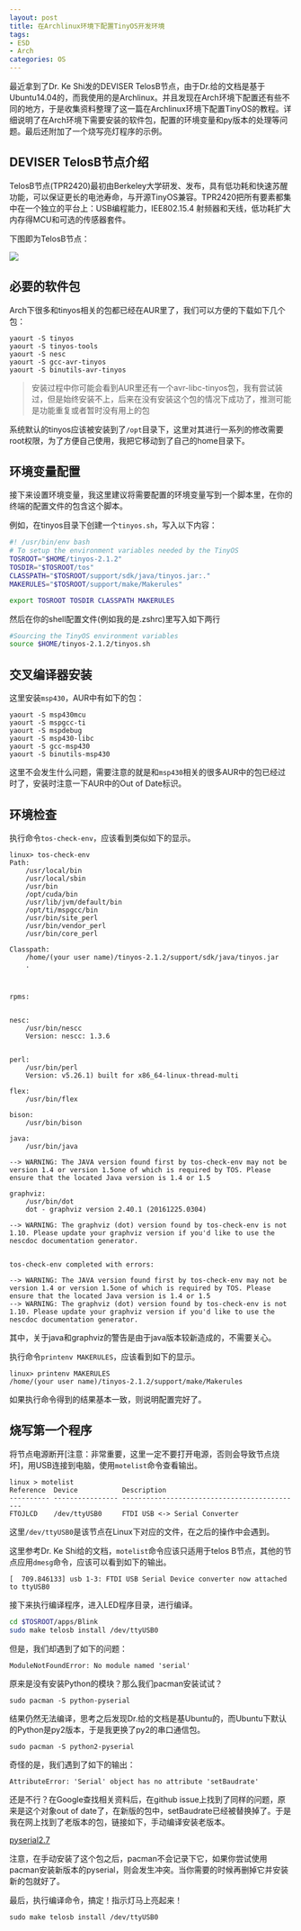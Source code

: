 ```yaml
---
layout: post
title: 在Archlinux环境下配置TinyOS开发环境
tags:
- ESD
- Arch
categories: OS
---
```


最近拿到了Dr. Ke Shi发的DEVISER TelosB节点，由于Dr.给的文档是基于Ubuntu14.04的，而我使用的是Archlinux。并且发现在Arch环境下配置还有些不同的地方，于是收集资料整理了这一篇在Archlinux环境下配置TinyOS的教程。详细说明了在Arch环境下需要安装的软件包，配置的环境变量和py版本的处理等问题。最后还附加了一个烧写亮灯程序的示例。

## DEVISER TelosB节点介绍

TelosB节点(TPR2420)最初由Berkeley大学研发、发布，具有低功耗和快速苏醒功能，可以保证更长的电池寿命，与开源TinyOS兼容。TPR2420把所有要素都集中在一个独立的平台上：USB编程能力，IEE802.15.4 射频器和天线，低功耗扩大内存得MCU和可选的传感器套件。

下图即为TelosB节点：

![](https://raw.githubusercontent.com/zxc479773533/zxc479773533.github.io/master/_posts/images/Arch-TinyOS-01.jpg)

## 必要的软件包

Arch下很多和tinyos相关的包都已经在AUR里了，我们可以方便的下载如下几个包：

```
yaourt -S tinyos
yaourt -S tinyos-tools
yaourt -S nesc
yaourt -S gcc-avr-tinyos
yaourt -S binutils-avr-tinyos
```

>安装过程中你可能会看到AUR里还有一个avr-libc-tinyos包，我有尝试装过，但是始终安装不上，后来在没有安装这个包的情况下成功了，推测可能是功能重复或者暂时没有用上的包

系统默认的tinyos应该被安装到了`/opt`目录下，这里对其进行一系列的修改需要root权限，为了方便自己使用，我把它移动到了自己的home目录下。

## 环境变量配置

接下来设置环境变量，我这里建议将需要配置的环境变量写到一个脚本里，在你的终端的配置文件的包含这个脚本。

例如，在tinyos目录下创建一个`tinyos.sh`，写入以下内容：

```sh
#! /usr/bin/env bash
# To setup the environment variables needed by the TinyOS
TOSROOT="$HOME/tinyos-2.1.2"
TOSDIR="$TOSROOT/tos"
CLASSPATH="$TOSROOT/support/sdk/java/tinyos.jar:."
MAKERULES="$TOSROOT/support/make/Makerules"

export TOSROOT TOSDIR CLASSPATH MAKERULES
```

然后在你的shell配置文件(例如我的是.zshrc)里写入如下两行

```sh
#Sourcing the TinyOS environment variables
source $HOME/tinyos-2.1.2/tinyos.sh
```

## 交叉编译器安装

这里安装`msp430`，AUR中有如下的包：

```
yaourt -S msp430mcu
yaourt -S mspgcc-ti
yaourt -S mspdebug
yaourt -S msp430-libc
yaourt -S gcc-msp430
yaourt -S binutils-msp430
```

这里不会发生什么问题，需要注意的就是和`msp430`相关的很多AUR中的包已经过时了，安装时注意一下AUR中的Out of Date标识。

## 环境检查

执行命令`tos-check-env`，应该看到类似如下的显示。

```
linux> tos-check-env
Path:
	/usr/local/bin
	/usr/local/sbin
	/usr/bin
	/opt/cuda/bin
	/usr/lib/jvm/default/bin
	/opt/ti/mspgcc/bin
	/usr/bin/site_perl
	/usr/bin/vendor_perl
	/usr/bin/core_perl

Classpath:
	/home/(your user name)/tinyos-2.1.2/support/sdk/java/tinyos.jar
	.



rpms:


nesc:
	/usr/bin/nescc
	Version: nescc: 1.3.6


perl:
	/usr/bin/perl
	Version: v5.26.1) built for x86_64-linux-thread-multi

flex:
	/usr/bin/flex

bison:
	/usr/bin/bison

java:
	/usr/bin/java

--> WARNING: The JAVA version found first by tos-check-env may not be version 1.4 or version 1.5one of which is required by TOS. Please ensure that the located Java version is 1.4 or 1.5

graphviz:
	/usr/bin/dot
	dot - graphviz version 2.40.1 (20161225.0304)

--> WARNING: The graphviz (dot) version found by tos-check-env is not 1.10. Please update your graphviz version if you'd like to use the nescdoc documentation generator.


tos-check-env completed with errors:

--> WARNING: The JAVA version found first by tos-check-env may not be version 1.4 or version 1.5one of which is required by TOS. Please ensure that the located Java version is 1.4 or 1.5
--> WARNING: The graphviz (dot) version found by tos-check-env is not 1.10. Please update your graphviz version if you'd like to use the nescdoc documentation generator.
```

其中，关于java和graphviz的警告是由于java版本较新造成的，不需要关心。

执行命令`printenv MAKERULES`，应该看到如下的显示。

```
linux> printenv MAKERULES
/home/(your user name)/tinyos-2.1.2/support/make/Makerules
```

如果执行命令得到的结果基本一致，则说明配置完好了。

## 烧写第一个程序

将节点电源断开[注意：非常重要，这里一定不要打开电源，否则会导致节点烧坏]，用USB连接到电脑，使用`motelist`命令查看输出。

```
linux > motelist
Reference  Device           Description
---------- ---------------- ---------------------------------------------
FTOJLCD    /dev/ttyUSB0     FTDI USB <-> Serial Converter
```

这里`/dev/ttyUSB0`是该节点在Linux下对应的文件，在之后的操作中会遇到。

这里参考Dr. Ke Shi给的文档，`motelist`命令应该只适用于telos B节点，其他的节点应用`dmesg`命令，应该可以看到如下的输出。

```
[  709.846133] usb 1-3: FTDI USB Serial Device converter now attached to ttyUSB0
```

接下来执行编译程序，进入LED程序目录，进行编译。

```sh
cd $TOSROOT/apps/Blink
sudo make telosb install /dev/ttyUSB0
```

但是，我们却遇到了如下的问题：

```
ModuleNotFoundError: No module named 'serial'
```

原来是没有安装Python的模块？那么我们pacman安装试试？

```
sudo pacman -S python-pyserial
```

结果仍然无法编译，思考之后发现Dr.给的文档是基Ubuntu的，而Ubuntu下默认的Python是py2版本，于是我更换了py2的串口通信包。

```
sudo pacman -S python2-pyserial
```

奇怪的是，我们遇到了如下的输出：

```
AttributeError: 'Serial' object has no attribute 'setBaudrate'
```

还是不行？在Google查找相关资料后，在github issue上找到了同样的问题，原来是这个对象out of date了，在新版的包中，setBaudrate已经被替换掉了。于是我在网上找到了老版本的包，链接如下，手动编译安装老版本。

[pyserial2.7](https://pypi.python.org/pypi/pyserial/2.7)

注意，在手动安装了这个包之后，pacman不会记录下它，如果你尝试使用pacman安装新版本的pyserial，则会发生冲突。当你需要的时候再删掉它并安装新的包就好了。

最后，执行编译命令，搞定！指示灯马上亮起来！

```
sudo make telosb install /dev/ttyUSB0
```